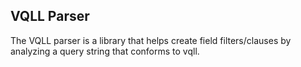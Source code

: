 ## VQLL Parser

The VQLL parser is a library that helps create field filters/clauses by analyzing a query string that conforms to vqll.

